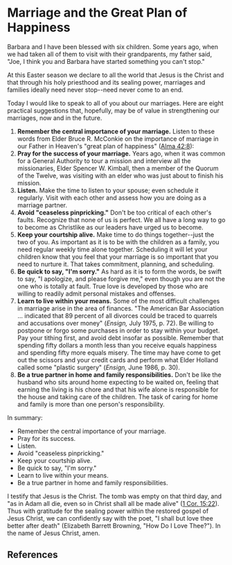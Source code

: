 # Marriage and the Great Plan of Happiness

Barbara and I have been blessed with six children. Some years ago, when we had
taken all of them to visit with their grandparents, my father said, "Joe, I
think you and Barbara have started something you can't stop."

At this Easter season we declare to all the world that Jesus is the Christ and
that through his holy priesthood and its sealing power, marriages and families
ideally need never stop--need never come to an end.

Today I would like to speak to all of you about our marriages. Here are eight
practical suggestions that, hopefully, may be of value in strengthening our
marriages, now and in the future.

  1. **Remember the central importance of your marriage.** Listen to these words from Elder Bruce R. McConkie on the importance of marriage in our Father in Heaven's "great plan of happiness" ([Alma 42:8](/scriptures/bofm/alma/42.8?lang=eng#7)): 
  2. **Pray for the success of your marriage.** Years ago, when it was common for a General Authority to tour a mission and interview all the missionaries, Elder Spencer W. Kimball, then a member of the Quorum of the Twelve, was visiting with an elder who was just about to finish his mission. 
  3. **Listen.** Make the time to listen to your spouse; even schedule it regularly. Visit with each other and assess how you are doing as a marriage partner. 
  4. **Avoid "ceaseless pinpricking."** Don't be too critical of each other's faults. Recognize that none of us is perfect. We all have a long way to go to become as Christlike as our leaders have urged us to become. 
  5. **Keep your courtship alive.** Make time to do things together--just the two of you. As important as it is to be with the children as a family, you need regular weekly time alone together. Scheduling it will let your children know that you feel that your marriage is so important that you need to nurture it. That takes commitment, planning, and scheduling. 
  6. **Be quick to say, "I'm sorry."** As hard as it is to form the words, be swift to say, "I apologize, and please forgive me," even though you are not the one who is totally at fault. True love is developed by those who are willing to readily admit personal mistakes and offenses. 
  7. **Learn to live within your means.** Some of the most difficult challenges in marriage arise in the area of finances. "The American Bar Association ... indicated that 89 percent of all divorces could be traced to quarrels and accusations over money" (_Ensign,_ July 1975, p. 72). Be willing to postpone or forgo some purchases in order to stay within your budget. Pay your tithing first, and avoid debt insofar as possible. Remember that spending fifty dollars a month less than you receive equals happiness and spending fifty more equals misery. The time may have come to get out the scissors and your credit cards and perform what Elder Holland called some "plastic surgery" (_Ensign,_ June 1986, p. 30). 
  8. **Be a true partner in home and family responsibilities.** Don't be like the husband who sits around home expecting to be waited on, feeling that earning the living is his chore and that his wife alone is responsible for the house and taking care of the children. The task of caring for home and family is more than one person's responsibility. 

In summary:

  * Remember the central importance of your marriage. 
  * Pray for its success. 
  * Listen. 
  * Avoid "ceaseless pinpricking."
  * Keep your courtship alive. 
  * Be quick to say, "I'm sorry."
  * Learn to live within your means. 
  * Be a true partner in home and family responsibilities. 

I testify that Jesus is the Christ. The tomb was empty on that third day, and
"as in Adam all die, even so in Christ shall all be made alive" ([1 Cor.
15:22](/scriptures/nt/1-cor/15.22?lang=eng#21)). Thus with gratitude for the
sealing power within the restored gospel of Jesus Christ, we can confidently
say with the poet, "I shall but love thee better after death" (Elizabeth
Barrett Browning, "How Do I Love Thee?"). In the name of Jesus Christ, amen.

## References

